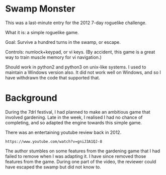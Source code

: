 # Swamp Monster

This was a last-minute entry for the 2012 7-day roguelike challenge.

What it is: a simple roguelike game.

Goal: Survive a hundred turns in the swamp, or escape.

Controls: numlock+keypad, or vi keys. (By accident, this game is a great way
to train muscle memory for vi navigation.)

Should work in python2 and python3 on unix-like systems. I used to maintain a
Windows version also. It did not work well on Windows, and so I have withdrawn
the code that supported that.


# Background

During the 7drl festival, I had planned to make an ambitious game that
involved gardening. Late in the week, I realised I had no chance of
completing, and so adapted the engine towards this simple game.

There was an entertaining youtube review back in 2012.

    https://www.youtube.com/watch?v=gniJ3A1QJ-8

The author stumbles on some features from the gardening game that I had failed
to remove when I was adapting it. I have since removed those features from the
game. During one part of the video, the reviewer could have escaped the swamp
but did not know to.



